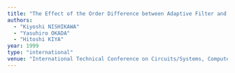 ```yaml
---
title: "The Effect of the Order Difference between Adaptive Filter and Unknown System on Adaptive Characteristic under Colored Signal"
authors:
  - "Kiyoshi NISHIKAWA"
  - "Yasuhiro OKADA"
  - "Hitoshi KIYA"
year: 1999
type: "international"
venue: "International Technical Conference on Circuits/Systems, Computers and Communications, Vol. 2, 1999-07-01."
---
```

